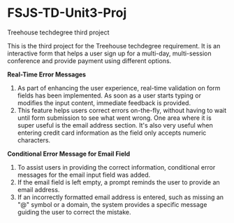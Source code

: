 # FSJS-TD-Unit3-Proj
 Treehouse techdegree third project

 
 This is the third project for the Treehouse techdegree requirement. It is an interactive form that helps a user sign up for a multi-day, multi-session conference and provide payment using different options.

**Real-Time Error Messages**
1. As part of enhancing the user experience, real-time validation on form fields has been implemented. As soon as a user starts typing or modifies the input content, immediate feedback is provided. 
2. This feature helps users correct errors on-the-fly, without having to wait until form submission to see what went wrong. One area where it is super useful is the email address section. It's also very useful when entering credit card information as the field only accepts numeric characters.

**Conditional Error Message for Email Field**
1. To assist users in providing the correct information, conditional error messages for the email input field was added.
2. If the email field is left empty, a prompt reminds the user to provide an email address.
3. If an incorrectly formatted email address is entered, such as missing an "@" symbol or a domain, the system provides a specific message guiding the user to correct the mistake.

